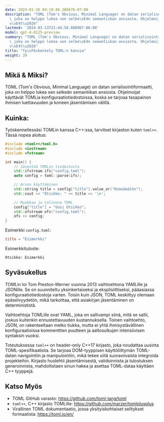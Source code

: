 ```yaml
---
date: 2024-01-26 04:19:48.386676-07:00
description: "TOML (Tom's Obvious, Minimal Language) on datan serialisointiformaatti,\
  \ joka on helppo lukea sen selke\xE4n semantiikan ansiosta. Ohjelmoijat k\xE4ytt\xE4\
  v\xE4t\u2026"
lastmod: '2024-03-13T22:44:56.888967-06:00'
model: gpt-4-0125-preview
summary: "TOML (Tom's Obvious, Minimal Language) on datan serialisointiformaatti,\
  \ joka on helppo lukea sen selke\xE4n semantiikan ansiosta. Ohjelmoijat k\xE4ytt\xE4\
  v\xE4t\u2026"
title: "Ty\xF6skentely TOML:n kanssa"
weight: 39
---
```


## Mikä & Miksi?
TOML (Tom's Obvious, Minimal Language) on datan serialisointiformaatti, joka on helppo lukea sen selkeän semantiikan ansiosta. Ohjelmoijat käyttävät TOMLia konfiguraatiotiedostoissa, koska se tarjoaa tasapainon ihmisen luettavuuden ja koneen jäsentämisen välillä.

## Kuinka:
Työskennellessäsi TOMLin kanssa C++:ssa, tarvitset kirjaston kuten `toml++`. Tässä nopea aloitus:

```C++
#include <toml++/toml.h>
#include <iostream>
#include <fstream>

int main() {
    // Jäsentää TOMLin tiedostosta
    std::ifstream ifs("config.toml");
    auto config = toml::parse(ifs);

    // Arvon käyttäminen
    std::string title = config["title"].value_or("Nimeämätön");
    std::cout << "Otsikko: " << title << '\n';

    // Muokkaa ja tallenna TOML
    config["title"] = "Uusi Otsikko";
    std::ofstream ofs("config.toml");
    ofs << config;
}
```

Esimerkki `config.toml`:
```toml
title = "Esimerkki"
```

Esimerkkituloste:
```plaintext
Otsikko: Esimerkki
```

## Syväsukellus
TOMLin loi Tom Preston-Werner vuonna 2013 vaihtoehtona YAMLille ja JSONille. Se on suunniteltu yksinkertaiseksi ja eksplisiittiseksi, pääasiassa konfiguraatiotiedostoja varten. Toisin kuin JSON, TOML keskittyy olemaan epäselvyydetön, mikä tarkoittaa, että asiakirjan jäsentäminen on determinististä.

Vaihtoehtoja TOMLille ovat YAML, joka on sallivampi siinä, mitä se sallii, joskus kuitenkin ennustettavuuden kustannuksella. Toinen vaihtoehto, JSON, on rakenteeltaan melko tiukka, mutta ei yhtä ihmisystävällinen konfiguraatioissa kommenttien puutteen ja aaltosulkujen intensiivisen syntaksin vuoksi.

Toteutuksessa `toml++` on header-only C++17 kirjasto, joka noudattaa uusinta TOML-spesifikaatiota. Se tarjoaa DOM-tyyppisen käyttöliittymän TOML-datan navigointiin ja manipulointiin, mikä tekee siitä suoraviivaista integroida projekteihin. Kirjasto huolehtii jäsentämisestä, validoinnista ja tulostuksen generoinnista, mahdollistaen sinun hakea ja asettaa TOML-dataa käyttäen C++ tyyppejä.

## Katso Myös
- TOML GitHub varasto: https://github.com/toml-lang/toml
- `toml++`, C++ kirjasto TOMLille: https://github.com/marzer/tomlplusplus
- Virallinen TOML dokumentaatio, jossa yksityiskohtaiset selitykset formaatista: https://toml.io/en/
